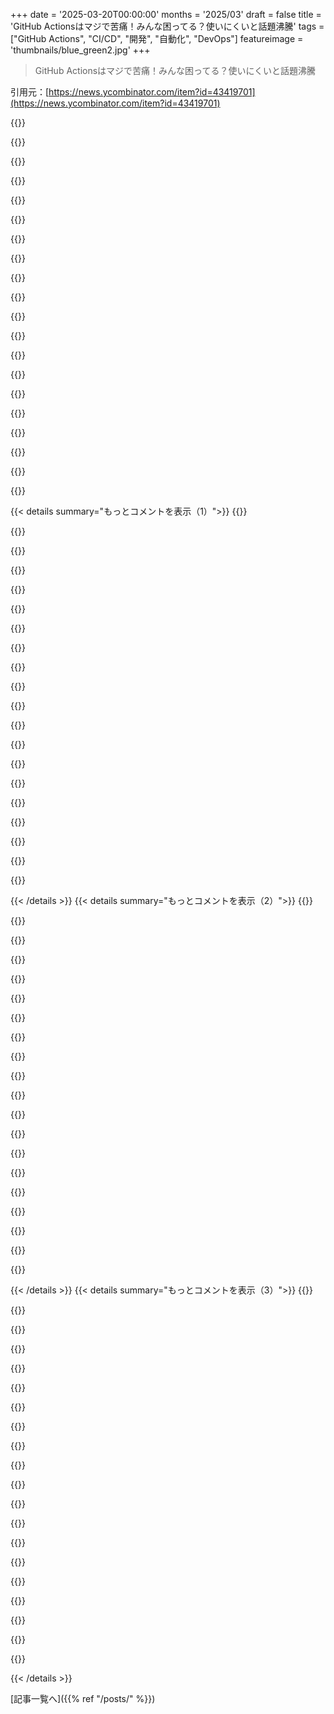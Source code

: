 +++
date = '2025-03-20T00:00:00'
months = '2025/03'
draft = false
title = 'GitHub Actionsはマジで苦痛！みんな困ってる？使いにくいと話題沸騰'
tags = ["GitHub Actions", "CI/CD", "開発", "自動化", "DevOps"]
featureimage = 'thumbnails/blue_green2.jpg'
+++

> GitHub Actionsはマジで苦痛！みんな困ってる？使いにくいと話題沸騰

引用元：[https://news.ycombinator.com/item?id=43419701](https://news.ycombinator.com/item?id=43419701)

{{<matomeQuote body="GitLabの方が良いって言う人がもういるね。確かにそうだけど、GitLabにも別の意味で困ったところがあるんだよね。Jenkins、GitLab、GitHubと色々使ってきたけど、CIのロジックはできるだけ自分のコードに書くのが一番だって結論になったよ。シェルスクリプトでもmakeでも、何でも良いけど、ちゃんとメンテできるコードにするのが大事。それと、パイプラインをローカルでも実行できるように時間を使うべき。そうしないと、テストとかデバッグがマジで大変になるからね。あと、YAMLはできるだけ避けるべき。CIを解決してくれるみたいなVCが出資してる新しいものには、あんまり期待しない方が良いよ。EarthlyとかDaggerとかね。ランナーはいつも自分で用意して、できればオンプレミスが良いと思うな。" userName="deng" createdAt="2025-03-20T06:47:52" color="#ff33a1">}}

{{<matomeQuote body="数年前、Tech Leadとして初めての仕事で、偶然にも全く同じ結論にたどり着いたんだよね。大規模なCMSプロジェクトで、クライアントがセキュリティ上の理由でデプロイの自動化は無理だって言ってたんだ。だから、コードとか設定のデプロイは、複雑な手順書に従ってサポートエンジニアが手動でやってたんだ。まあ、予想通りの状況だったよ。最初は自分の問題を解決するために、ローカルサーバーにパッケージしてデプロイするためのbashスクリプトをたくさん作ったんだ。それをチームで共有して、みんなの問題を解決したんだよね。バグがなくなったら、スクリプトを更新してローカルから開発環境にデプロイできるようにしたんだ。それでJenkinsを導入して、同じbashスクリプトを使うように設定したら、開発環境とテスト環境へのCI/CDが完全に動くようになったんだ。そのうち、プラットフォームのサポート担当者が手動での作業に飽きて、俺たちが作ったスクリプトを使ってステージング環境と本番環境へのデプロイを自動化し始めたんだ。クライアントが俺のやり方に気づいた時には、完全に無視されたことに気づいた時には、もう大喜びしてたよ。ローカルから本番まで、繰り返し可能でエラーのない自動デプロイができてたからね。結構自慢できることだったよ。" userName="hi_hi" createdAt="2025-03-20T11:31:16" color="#ff5c5c">}}

{{<matomeQuote body="CIのピークがJenkinsだったってのがマジで嫌だわ。JenkinsもGroovyも嫌いだけど、今まで働いたどの会社にも、6年間稼働してるJenkinsがあって、会社全体を支えてるんだよね。なんか教訓がありそうだわ。" userName="badloginagain" createdAt="2025-03-20T15:17:05" color="">}}

{{<matomeQuote body="Jenkinsがピークってマジ？どのCIプラットフォームを使ったことがあるの？TeamCityはマジでおすすめだよ。GitHub Actionsでみんなが直面してるような問題は全くないみたい。GUIでも設定できるし、XMLでも、型安全なKotlin DSLでも設定できるんだ。しかも、これらは全部連携してるから、コードで設定されてるシステムでもGUIでパッチを当てられるんだよね。TeamCityは設定をgitリポジトリに保存して、変更があったらコミットする方法も知ってるから、DSLのドキュメントを調べるほどでもない簡単な変更とか、実験にはマジで便利。" userName="mike_hearn" createdAt="2025-03-20T15:55:40" color="#ff5733">}}

{{<matomeQuote body="他の人がセットアップしたCIが嫌いってだけじゃないかな。数年前にTeamCityを使った仕事があったけど、マジで嫌いだったよ。でも、嫌いだった理由の多くは、セットアップの仕方が悪かったからだと思うんだ。CIは誰もやりたくないけど、みんながただ動いてほしいもの。どんなコードやプロセスでもそうだけど、良くするためにはエンジニアリングが必要なんだよね。どんなプロジェクトでも、結果が悪いからってツールを責めるのは違うと思うな。" userName="DanielHB" createdAt="2025-03-20T16:01:36" color="">}}

{{<matomeQuote body="TeamCityでクリーンなgit cloneを試してみてよ。無理だよ。”クリーンクローン”ができるって言ってるプラグインを使ってもね。CIはクリーンな状態からアプリをビルド/実行/テストできるって確信を持つべきなんだ。CIがクリアできないキャッシュされた状態をエージェントに強制するなら…TeamCityは間違ってるよ。" userName="dmuso" createdAt="2025-03-20T20:56:22" color="">}}

{{<matomeQuote body="＞gorilla consulting<br>たぶん'guerilla'だけど、あなたのバージョンの方が好きだな。" userName="rrr_oh_man" createdAt="2025-03-20T16:27:43" color="">}}

{{<matomeQuote body="Nixはマジで最高だよ。CIツールを全部she’llかPythonで書いて、CIで実行されるのと同じ環境でローカルで実行できるんだ。SOPSを追加して、シークレットも一緒に持って行けるし。" userName="noplacelikehome" createdAt="2025-03-20T23:24:13" color="#45d325">}}

{{<matomeQuote body="NixってGitHub Actionsと相性いいのかな？それとも、Nix自体が代替になる感じ？例えば、pushするたびにテスト実行して開発環境にデプロイするのを自動化するにはどうすればいいんだろ？" userName="jimbokun" createdAt="2025-03-21T03:11:11" color="">}}

{{<matomeQuote body="NixとかBazelみたいな隔離されたシステムは、手軽にローカルで再現できるからマジ便利。<br>CIプラットフォームは、ステップごとに分けて、並列実行を可視化したり、GroovyとかJSでAPI叩いて通知出したりしたがるけど、それって本末転倒じゃね？ビルドツールが管理すべき。<br>次世代CIは、ローカルのツールと連携して、ビルドツールがやってることを表示してほしい。テストランナーも、プロセスごとにログとか出してくれよ。" userName="mikepurvis" createdAt="2025-03-20T19:45:09" color="#ff5c5c">}}

{{<matomeQuote body="半導体業界出身だけど、Jenkinsとbashスクリプトで全部ローカルでやってた。web SaaSのスタートアップに来たら、全部サードパーティ製でビックリ。POSIXとかLinuxの知識がほぼ役に立たない。<br>慣れたけど、本当に良いのか疑問。抽象化されすぎて誰も全体を理解してない気がする。" userName="doix" createdAt="2025-03-20T09:38:41" color="">}}

{{<matomeQuote body="これな。<br>ローカルrunnerベースのCI/CDにめっちゃ投資してる。最初はgogsとdrone使ってて、今はforgejoとwoodpecker CIのフォーク。<br>冗長化構成で、分散ハードウェアで簡単に構築できる。認証とクロスシステムのpull requestがちょっと面倒だけど、feature branchのマージとコードレビューは必要。<br>Goで全部作ってるから、/toolchain/build.goを用意して、bashも不要。<br>Github Actions CVEが決定打だった。TJ actionsがcompromisedされたのも同じ脆弱性だし。zizmorだけが脆弱性を検証してくれる。" userName="cookiengineer" createdAt="2025-03-20T08:03:28" color="#ff5c5c">}}

{{<matomeQuote body="最近はGitHub ActionsをMakefileのラッパーとして使うようにしてる。dependenciesのインストールとかbuild/Testコマンドとか全部Makefileでやってくれるから、ローカルでもテストできるし便利。" userName="JanMa" createdAt="2025-03-20T07:32:33" color="#ff5733">}}

{{<matomeQuote body="mise（https://mise.jdx.dev/）とdagger（https://github.com/dagger/dagger）も良さげじゃね？Miseはdependenciesインストールしてタスク実行できるし。" userName="oulipo" createdAt="2025-03-20T08:14:10" color="">}}

{{<matomeQuote body="daggerはVCから資金調達してるから救世主にはならないって意見もあるけど、CIじゃなくてAIに目をつけたみたい。“something something agents”って感じ。<br>dagger.ioから引用すると、”agentic softwareのためのオープンなプラットフォーム。<br>オープンなエコシステムで強力で制御可能なagentを構築。<br>モジュール式の拡張可能なプラットフォームで完全な可視性とクロスランゲージ機能を使用してagenticアプリケーションをデプロイ。<br>Daggerを使用してCIを近代化し、AIワークフローをカスタマイズし、MCPサーバーを構築するか、信じられないほどのagentを作成します。”" userName="jimmcslim" createdAt="2025-03-20T12:02:46" color="">}}

{{<matomeQuote body="やあ！DaggerのCEOだよ。CIパイプラインに加えて、DaggerがAI agentも実行できるって気づいたんだ。ユーザーが教えてくれたからね。<br>だから、それを活用しようとしてる。全角“something something agents”みたいな感じにならないように頑張ってるけど、まだやるべきことはあるね！エフェメラルな実行エンジン、クロスランゲージコンポーネントシステム、深い可観測性、インタラクティブなCLIが両方のワークロードに最適である理由をマーケティング用語で説明するのは難しい…でも頑張るよ！<br>社内では、自分たちをCI企業ではなく、CI市場で活動するオペレーティングシステム企業だと考えてた。今はAI agentっていう新しい市場に拡大してる。プラットフォームは両方実行できるから、両方サポートし続けるよ。<br>興味があれば、詳細はこちらで共有してるよ：https://x.com/solomonstre/status/1895671390176747682" userName="shykes" createdAt="2025-03-20T17:26:14" color="#38d3d3">}}

{{<matomeQuote body="＞全角“CIを一度で解決してくれるけど、最終的には収益化する必要があるような、VCが出資してる新しいもの（earthly, daggerとか）に縛られないように。”<br>まさにこのスレッドの根本にあるコメントから。" userName="lou1306" createdAt="2025-03-20T08:34:00" color="">}}

{{<matomeQuote body="長年の試行錯誤の結果、うちのチームも同じ結論に至った。クレイジーだと思う人もいるかもしれないけど、C#のCLIアプリケーションとしてスクリプトを実行してる（メインのアプリケーションはC#のwebサーバー）。bashスクリプトはほとんどなくて、あってもエントリーポイントくらい。ビルドと実行ファイルの受け渡しはちょっと手間だけど、静的型付けとかライブラリの利用とか、CIがtypoでダウンしないメリットの方が大きい。<br>環境変数を引数として渡すのもおすすめ。必要なdependenciesが分かりやすくなるし、移植性も高まる。" userName="ehansdais" createdAt="2025-03-20T07:32:27" color="#45d325">}}

{{<matomeQuote body="マジでそれな。YAMLを単なる設定ファイルじゃなくて、最適化されたCIパイプラインみたいな複雑なコードに使うとかありえんわ。正気か？あんたみたいな人が、ちゃんとしたプログラミング言語を使うべきだって言ってくれるから救われるわ。Lisp使いの人たちがこの狂気を見てどう思ってるか想像もできん。" userName="baq" createdAt="2025-03-20T07:38:51" color="#ff5c5c">}}

{{<matomeQuote body="ほんとそれ。誰が考えたのか知らんけど、これは「ワンクリックビルド」の原則だよ。それができないなら問題あり。<br>だから、CIは全部「ワンクリック」でできるスクリプトとして書くようにしてる。こうすると、CI全体の開発・テストが楽になるし、CIの実装を切り替えるのも簡単。CIがダウンしてても、ローカルでビルドできるから安心。<br>ただ、環境構築もスクリプトでやるから、速度は遅くなるかもね。" userName="stinos" createdAt="2025-03-20T09:17:29" color="">}}

{{< details summary="もっとコメントを表示（1）">}}
{{<matomeQuote body="＞パイプラインは開発者のマシンでもローカルで実行できるべき（少なくとも可能な限り）。<br>マジそれ。<br>さらに言うと、「デバッガーがあるツール」でロジックを実装しろってこと。YAMLは最悪。シェルスクリプトも二番目に悪い。ちゃんと使える言語使えって。" userName="forrestthewoods" createdAt="2025-03-20T07:39:20" color="#ff33a1">}}

{{<matomeQuote body="＞常に独自のrunnerを使うこと。可能であればオンプレミスで。<br>なんで？セキュリティが重要な場合とか、知的財産が絡む場合はわかるけど。「snowflake runner」とか、ただのコンテナイメージの実行環境のこと言ってる？" userName="alex_suzuki" createdAt="2025-03-20T06:55:01" color="">}}

{{<matomeQuote body="独自のrunnerだとキャッシュが便利。10GB以上の「開発コンテナイメージ」を、たった10行の変更のためにダウンロードし直す必要がない。<br>self hostedのGitLab runnerだと、インクリメンタルビルドとほぼ同じくらい速かった。ビルドに15～20分かかるような場合（中規模のC++コードベース）、30秒くらいに短縮できた。" userName="saidinesh5" createdAt="2025-03-20T07:10:59" color="#45d325">}}

{{<matomeQuote body="YAMLについて説明してくれない？宣言的なパイプラインなら、まあまあ使えると思うんだけど。" userName="qweiopqweiop" createdAt="2025-03-20T07:47:43" color="">}}

{{<matomeQuote body="YAMLはマークアップ言語としては問題ない。単純な設定ファイルとかなら全然OK。<br>でも、CIは「設定」じゃなくて「コーディング」だよね。完全にツール選択ミス。YAMLは無理やり拡張されて、とんでもないキメラになっちゃった。GitLabのYAMLでアンカーとかリファレンスを使い始めたら終わり。結果がどうなるか、ローカルでどう実行するか、デバッグはどうするかって話。<br>YAMLを完全に避けることはできないけど、本来の使い方を守るべき。" userName="deng" createdAt="2025-03-20T08:26:26" color="#ff33a1">}}

{{<matomeQuote body="＞CIは「設定」じゃなくて「コーディング」。<br>やっと言ってくれた！YAMLが言語としてまあまあでも、みんながやろうとしてることがうまくいかない理由を説明するのに苦労してたんだよね。特に、CIみたいにコマンドを実行する必要があるもの。<br>＞結果がどうなるか、ローカルでどう実行するか、デバッグはどうするかって話。行かない方がいい。<br>GitHub actionsみたいなリモートCI runnerは、問題をさらに悪化させる。CIコードをpushして、10分待って、エラーが出て、構文エラーを修正して、pushし直すっていうサイクルがマジで時間の無駄。<br>設定ファイルとしてYAML使うのも苦痛。空白（タブvsスペース）問題のせいで台無し。" userName="LeonM" createdAt="2025-03-20T09:57:34" color="#ff33a1">}}

{{<matomeQuote body="YAMLが宣言型プログラミング言語として正しいかどうかは興味ないけど、GitHub Actionsのワークフローを繰り返すのはマジで苦痛。重要なロジックを全部スクリプトとかMakefileに閉じ込めて、ローカルで高速にテストして、GitHubには環境構築とスクリプトの実行だけやらせる。" userName="cmsj" createdAt="2025-03-20T11:56:43" color="#ff5733">}}

{{<matomeQuote body="GitHub Actionsのワークフローを試すのめっちゃめんどいよね。大事なロジックはスクリプトとかMakefileに書いとけば、ローカルで爆速で試せるし。GitHubには環境用意してもらって、スクリプトを順番に実行してもらうだけで済むじゃん？何が悪いの？" userName="motorest" createdAt="2025-03-20T12:00:19" color="#ff5c5c">}}

{{<matomeQuote body=".ymlファイルには必要最低限のことだけ書いとくのが良いってことだよね。依存関係インストールとかビルド実行のスクリプト呼び出しだけとか。ランナー待つのもマジでイライラするけど。pushして待つしかないし。だからローカルでも実行できるスクリプトが良いってことね。ローカルで試せないとマジで辛い。" userName="tom_" createdAt="2025-03-20T15:44:32" color="#785bff">}}

{{<matomeQuote body="そのドキュメントにはそんなこと書いてないじゃん。「.ymlファイルには必要最低限のことだけ書いとけ」みたいなことなんてどこにも書いてない。ただの基本的な使い方しか書いてないし。それに、悪い例を紹介してるよね。<br>＞ - name: Run the scripts<br>＞ run: |<br>＞ ./my-script.sh<br>＞ ./my-other-script.sh<br>これって2つのスクリプトを実行してるんじゃなくて、シェルコマンドで2つのスクリプト呼び出してるだけでしょ。最初のスクリプトが失敗したらどうなるの？ローカルでどうすればいいの？" userName="kbolino" createdAt="2025-03-21T15:50:11" color="">}}

{{<matomeQuote body="書いてあるよ。スクリプトにロジック書いとけってことじゃん。シェル使ってコマンド実行するのなんて普通じゃん。エラー処理は自分で書けばいいし。CIエージェントはtrue/falseしか理解しないんだから。ベストプラクティスもちゃんと書いてあるし。highlightしてるところは権限の話でしょ。" userName="bastardoperator" createdAt="2025-03-21T16:24:47" color="">}}

{{<matomeQuote body="＞However, CI is not ”configured”, it is coded.<br>いや、違うでしょ。パイプラインサービスは共通のアーキテクチャパターン持ってるじゃん。pipeline runはbuild jobで構成されてて、外部イベントでtriggerされて、build jobはcontext持ってて、artifact出力できて、build jobはstageにまとめられてて、stageはdirected graphとして構成されてて、stage間の遷移はルールで決まってて。DSLsに最適じゃん。GitLab CICD見てみ？" userName="motorest" createdAt="2025-03-20T11:10:47" color="">}}

{{<matomeQuote body="YAMLにbreakpoint置けないし、変数評価できないし、debug情報printできないし、途中からrerunできない。YAMLはhappy flowには良いけど、それ以外はマジで無理。" userName="maratc" createdAt="2025-03-20T08:47:46" color="#45d325">}}

{{<matomeQuote body="Daggerの話しようと思ったけど、AIのゴミになっちゃった。depot.devはrunnerがマジで速いからオススメ。" userName="Aeolun" createdAt="2025-03-20T06:54:05" color="">}}

{{<matomeQuote body="マジかよ、GitHub ActionsとDevOpsってそんなに嫌われてるんだ！　俺は長年使ってて、ほとんど問題ないし、むしろ気に入ってるんだけど。全然知らなかった。セットアップとかテストは確かにちょっと面倒だけど、一度動けばこっちのもん。Nodeのバージョンアップ以外、4年も触ってないし。単純なニーズには合ってるのかもね。" userName="tobinfekkes" createdAt="2025-03-20T06:41:13" color="">}}

{{<matomeQuote body="何するかによるんじゃない？　GitHub CIはスクリプト言語とか、モノレポじゃない単一プロジェクトとか、複雑な統合テストがないとか、コンプライアンスがガチガチじゃないとか、開発者の権限がほぼ同じとか、CIが速いとか、そういう場合に合うように設計されてる気がする。それ以外だと問題が多発する。無料みたいな値段で始められるから、最初は安く見えるんだけど、結局高くつくことが多い。他のCIソリューションも大して変わらないけどね。" userName="dathinab" createdAt="2025-03-20T07:22:58" color="#45d325">}}

{{<matomeQuote body="＞no need for compliance enforcement stuff<br>いやいや、GitHub Actionsはコンプライアンスにめっちゃ使えるよ。attestation作れるから、artifactの出所とか完全性に関するポリシーを簡単に適用できるし。Jenkinsで同じことやるよりずっと楽だった。何が問題だったの？" userName="voxic11" createdAt="2025-03-20T15:27:29" color="#ff5c5c">}}

{{<matomeQuote body="＞languages with no or very very cheap ”compilation” steps (i.e. basically only scripting languages)<br>それはない。Haskellでも全然使える。依存関係をキャッシュすればビルドも速くなるし。" userName="tasuki" createdAt="2025-03-20T10:43:15" color="">}}

{{<matomeQuote body="GitHub Actionのキャッシュとビルドartifactの扱いがマジでクソ。アップロードもダウンロードも遅いし、細かいイライラが多すぎる。GitHub runnerも小さいから、リンカが重いとパフォーマンスがめっちゃ悪くなる。プロジェクトが小さければ関係ないけど。" userName="dathinab" createdAt="2025-03-20T14:54:34" color="">}}

{{<matomeQuote body="キャッシュが遅いのはどこも同じだと思う。シングルマシンのgitlab runnerでも、ローカルキャッシュへのアップロードにめっちゃ時間がかかる。100MBのアーカイブで数十秒とか。" userName="folmar" createdAt="2025-03-20T17:38:23" color="">}}


{{< /details >}}
{{< details summary="もっとコメントを表示（2）">}}
{{<matomeQuote body="GitLabにはマジでイライラする。runnerはNVMe SSD積んだAlienwareデスクトップなのに、ローカルディスクからuncompressedキャッシュを読み込むのに10分もかかる。毎回、ジョブの起動に5～10分かかるんだよ。" userName="mystified5016" createdAt="2025-03-24T14:17:50" color="">}}

{{<matomeQuote body="＞But the worst part, which maybe is where a lot of hatred comes from, is that it’s there for cheap maybe even free (if you anyway pay for GitHub) and it doesn’t need an additional contract, billing, etc.<br>高いrunnerにお金払っても、Azureの請求にまとめられるから、別のSAASサービスを正当化する必要がない。" userName="Marsymars" createdAt="2025-03-20T22:32:16" color="">}}

{{<matomeQuote body="他のCIソリューションも大差ないってのがマジな話だよね。どのCIシステムも、想定された幸せな道から外れると途端にダメになる。もうCI自体諦めるしかないんじゃないかって思うわ。" userName="lolinder" createdAt="2025-03-20T20:49:43" color="">}}

{{<matomeQuote body="GH Actions使ってるけどさ、他のビルドシステムと同じで、得意なことだけやらせるのがコツだよ。残りはシェルスクリプトかDockerコンテナでやるべき。複雑になったら「このスクリプトを実行」ってレベルまで単純化する。スクリプトの方がYAMLよりずっと書きやすいしデバッグしやすいからね。<br>問題はGH Actionsじゃなくて、ビルドシステムに余計な機能を詰め込みすぎること。AntとかMavenとかGradleとかも同じ。ビルド＆CIシステムは単純にソフトウェアをビルドするくらいでいいんだよ。条件分岐とかカスタムな副作用とか、月の満ち欠けで挙動が変わるようなのはマジ勘弁。YAML使うならYAMLジェネレーター使うといいよ。Kotlinの使ってるけど、オートコンプリートとか型チェックとかあるから便利。" userName="jillesvangurp" createdAt="2025-03-20T07:21:37" color="#785bff">}}

{{<matomeQuote body="GH Actions使うなら、他のビルドシステムと同じで、得意なことだけやらせるのが基本だよね。残りはシェルスクリプトかDockerコンテナで。<br>＞CICD101だって言うじゃん。なんでみんなYAMLとか関係ないことで騒いでるんだろ？<br>パイプラインを設定して、自分でスクリプト用意して、GitHub Actionが便利なら使う。それだけじゃん。マジで自転車が倒れるミームみたい。" userName="motorest" createdAt="2025-03-20T11:50:11" color="#45d325">}}

{{<matomeQuote body="GitHub Actionsの目的がシェルスクリプトを順番に実行することだけなら、なんで式評価とか条件分岐とか、`run`以外のActionがあるの？" userName="int_19h" createdAt="2025-03-21T04:48:27" color="">}}

{{<matomeQuote body="GitHub Actionsのいいところは、GitHub ActionsのUI/APIからパイプラインが見やすくなること（PRビルドのステータスチェックとか）。再利用性も高いし。GitHub Actionとしてパッケージされてれば、他のプロジェクトのシェルスクリプトよりずっと再利用しやすい。GitHub Actionsは完璧じゃないけど、慣れればかなり使えると思う。" userName="michaelmior" createdAt="2025-03-21T13:47:31" color="">}}

{{<matomeQuote body="＞GitHub Actionsの目的がシェルスクリプトを順番に実行することだけなら、なんで式評価とか条件分岐とか、`run`以外のActionがあるの？<br>GitHub Actionsには'run'があるよ。<br>https://docs.github.com/en/actions/writing-workflows/workflo...<br>GitHub ActionsはカスタムActionもサポートしてる。カスタムActionを使えば、サードパーティのモジュールをインポートするのと同じように、ハイレベルなActionを作成、共有、再利用できる。<br>https://docs.github.com/en/actions/sharing-automations/creat...<br>カスタムGitHub Actionを使っても、steps.runは使えるよ。<br>そもそも式評価とか条件分岐についてのコメントが意味不明。CICDシステム使ったことあるのかな？みんな自分の無能さを棚に上げて文句ばっか言ってるようにしか見えない。" userName="motorest" createdAt="2025-03-21T07:27:12" color="#38d3d3">}}

{{<matomeQuote body="みんなYAML嫌いなのは、そう言うのがクールだと思ってるからでしょ。Python嫌いと同じ。見当違いな'hate'でも。<br>SaltStackユーザーだけど、YAMLで書くのが難しいと思ったら、カスタムモジュールとかステート書くよ。YAMLはSaltに何をしてほしいか伝えるだけにして、ロジックはPythonファイルに書く。<br>みんなもっとジェネラリストになるべき。" userName="pepoluan" createdAt="2025-03-20T14:12:09" color="">}}

{{<matomeQuote body="いろいろな組織を見てきたけど、DevOpsで苦労してる人たちには、とにかくシンプルにして、サードパーティへの依存をなくすように勧めてる。GitHub Actionsのhello worldみたいな状態に戻すのが一番。文句言う人は、HNとかで読んだことを鵜呑みにして、無駄に複雑な構成にしてるんだよね。パッケージマネージャーを5回も変えてるとか、パフォーマンスのためにJS, TS, Py, Go, Rustを混ぜてるとか。データベースの設定がひどいことになってるのに、言語がボトルネックだと思ってるんだから笑える。DevOpsも同じ。新しいものに無駄金使ってる。" userName="anonzzzies" createdAt="2025-03-20T07:13:04" color="">}}

{{<matomeQuote body="みんなと同じ苦労をしてるってことだよね。ただ、あなたはそれを無視してるだけ。<br>現状より良くできるはずだ！" userName="IshKebab" createdAt="2025-03-20T07:00:37" color="">}}

{{<matomeQuote body="そうかもね。でも、特に困ってないんだよね…。いつも問題なくビルドできるし。コードをコミットしてプッシュして、45秒待つとAWSに同期されて、サイトがS3バケットを定期的にチェックして新しいアイテムをダウンロードする。モバイルアプリとかよりずっと安定してる。ウェブアプリにコードをプッシュするのは楽しみだけど、モバイルアプリのビルドパイプラインはマジで憂鬱。" userName="tobinfekkes" createdAt="2025-03-20T07:34:11" color="">}}

{{<matomeQuote body="マジで全然問題ないんだよねー。毎回ちゃんとコードbuildしてくれるし。まあ、みんなが言ってるのは信頼性がないってことじゃないからね。セットアップがマジでめんどいって話。一回やっちゃえば、あとはほぼ放置でOK。CIがめっちゃシンプルでいつも同じなら、こういう問題に直面しにくいのかもね。" userName="IshKebab" createdAt="2025-03-20T09:07:00" color="">}}

{{<matomeQuote body="モバイルアプリのbuild pipelineはマジで憂鬱。<br>もしよかったらFastlane[0]見てみて。<br>[0] https://github.com/fastlane/fastlane" userName="michaelmior" createdAt="2025-03-21T13:49:44" color="">}}

{{<matomeQuote body="問題点って言うほど深刻じゃない気がするけどなー。deprecation warningがログに出たり、GitHubからメールが来たりしたら、1行commitしてNode.jsのバージョン上げるだけじゃん。簡単じゃん。typoしてpushするまで気づかないとかもあるけど、ちゃんと考えて書くようにしたら減ったし、誰かにちゃんとレビューしてもらうようにした（ただスクロールしてLGTMするだけじゃなくて）。俺の経験だと、設定しちゃえばほぼ放置でOK。数分の設定で、何年もbuildし続ける恩恵を受けられる。" userName="dkdbejwi383" createdAt="2025-03-20T08:26:33" color="#38d3d3">}}

{{<matomeQuote body="問題解決じゃなくて、問題を矮小化してるだけじゃん。そりゃどんな問題でもそうやって解決できるけど、周りのものが完璧じゃなくても、ちょっとくらいマシな方が良くない？" userName="ironmagma" createdAt="2025-03-20T09:21:58" color="">}}

{{<matomeQuote body="それって「ちょっと壊れてる」ってレベルじゃないと思うけどなー。それが普通じゃん。常に完璧に動いて、interventionとかupdateが必要ない魔法みたいな解決策なんてないと思うし。" userName="dkdbejwi383" createdAt="2025-03-20T10:48:58" color="">}}

{{<matomeQuote body="＞That's just how it works.”今は”そう”だけど、ずっとそうである必要はないじゃん。もっとマシな未来を想像できるじゃん。イライラしないような。<br>＞I don't think there's some universally perfect solution that magically just works all the time and never needs intervention or updating.”何が問題なのか勘違いしてるみたいだけど、maintenanceが面倒なんじゃなくて、最初のdevelopmentが面倒なの。" userName="IshKebab" createdAt="2025-03-20T13:04:26" color="#45d325">}}

{{<matomeQuote body="組織の規模とか、専門性の高さによるんじゃない？今はGitHub Actions嫌いだし、GitLab CIの方が全然良いと思ってるけど、俺にとってはたまに触る程度だから深く考えてない。でも、もし自分が「100% DevOps担当」で、巨大組織のためにずっとこれ専門でやることになったらマジで嫌だわ。多分1週間で発狂する。" userName="raffraffraff" createdAt="2025-03-20T07:14:46" color="">}}

{{<matomeQuote body="GitHub Actions自体は嫌いじゃないんだけど、一部の開発者がCIでエラーが出ても基本的なdebuggingをしないのが問題。ローカルで動いてCIでエラーになると、すぐ俺にメッセージ送ってくるんだもん。だから「100% DevOps」じゃなくて、他の開発者のローカル環境のdebuggingに時間を費やしてる。" userName="Marsymars" createdAt="2025-03-20T22:37:45" color="">}}


{{< /details >}}
{{< details summary="もっとコメントを表示（3）">}}
{{<matomeQuote body="一番好きなのは、エラーメッセージがめっちゃ長くて、ほとんど関係ないことばかりだけど、問題の答えがその中に書いてあるパターン。" userName="sgarland" createdAt="2025-03-20T23:47:07" color="#ff5733">}}

{{<matomeQuote body="勘違いしてたらごめん、workflow_dispatchを使えば、無駄なcommitをしなくてもactionをtriggerできるよ。" userName="thom" createdAt="2025-03-20T16:32:10" color="#ff5c5c">}}

{{<matomeQuote body="マジでそれな。actions/upload-artifactがバイナリから実行許可剥ぎ取るの、マジありえん(1)。最初にやらかして6年も放置とか、マジでここのチーム信用できんわ。CI/CDサービス選ぶ時って、安定性と正確性マジ重要じゃん？GitHubにはどっちもねーわ。自前のタスクランナーをオフィスのPCに一日で構築して、uptimeもコストもパフォーマンスも実装も全部GitHub Actionsより上とか笑える。GHA選ぶ理由マジでわからん。Hello Worldレベルなら騙せるんかな。<br>(1) https://github.com/actions/upload-artifact/issues/38" userName="duped" createdAt="2025-03-20T16:22:37" color="#ff5733">}}

{{<matomeQuote body="そりゃ、あんたのフローがシンプルで、数人しか触らないならそうかもね。世の中には、委員会で作ってメンテしてるDev-opsパイプラインの悪夢みたいなのがゴロゴロあるんだよ。マジで勘弁。<br>個人的なやつだと、Google Cloud Build使ってて、マジでシンプルなフローで済んでるから満足。" userName="chanux" createdAt="2025-03-20T10:04:38" color="">}}

{{<matomeQuote body="使えないコミット作るなら、'git commit --allow-empty'がおすすめだよ。でもGitHubって、コミットなしでアクション再実行できるボタンなかったっけ？GitHub Actionsは、計算時間気にしないなら一番楽。オープンソースのリポジトリで無料版使ってるとか、会社がコスト気にしないとかならね。計算時間気にするなら、設定頑張れば節約できるけど、マジで面倒。" userName="eru" createdAt="2025-03-21T05:26:09" color="">}}

{{<matomeQuote body="ちょい複雑な、ありきたりじゃないワークフローやることになるまでは、俺もそう思ってたわ。CIジョブ構築がこんなに簡単になったのはマジすごいと思うけど、ローカルで完結させてからサービスにpush、って感じじゃないのが不満。" userName="trevor-e" createdAt="2025-03-20T17:05:14" color="">}}

{{<matomeQuote body="あんたのニーズがシンプルなだけだよ。Travisが閉鎖してからGitHub actions使ってるけど、今のところ問題ないわ。50人もいて5つの言語使うような大規模プロジェクトでGitHub actionsメンテしたいとは思わんけど…" userName="tasuki" createdAt="2025-03-20T09:31:28" color="">}}

{{<matomeQuote body="ソフトウェアエンジニアはイテレーション速度が命。変化に対応できないパイプラインは、マジで金食い虫。" userName="flanked-evergl" createdAt="2025-03-20T07:34:03" color="#ff5c5c">}}

{{<matomeQuote body="一番最悪なフィードバックループについて誰も触れてないのが気になる。30-60秒のフィードバックループってマジ最悪。画面に釘付けになるけど、生産性はゼロ。GHAの環境をローカルで再現しようとしたけど、無理だった。だから変更するたびに「push、GHが拾うの待つ、typoとかのミスに反応、やり直し」。スロットマシンみたいに「あと一回で当たる」って感じで、集中力と時間を奪っていく。5秒で終わるビルドに25分もかかった。GHAだと依存関係とかで3分かかる。キャッシュ追加？10時間溶けた。失敗と集中力低下のコストがデカすぎる。" userName="xlii" createdAt="2025-03-20T07:15:51" color="#785bff">}}

{{<matomeQuote body="マジでそれな。GitHub Actionのコンテナビルドのデバッグで、1回40分以上かかるとか…一日6、7回しかテストできずに終わる。マジでもっと良い方法あるだろ。誰か解決してくれ。" userName="kelseydh" createdAt="2025-03-20T08:03:36" color="#ff33a1">}}

{{<matomeQuote body="actってツールがあるよ。ローカルでアクション実行できる。完全に同じってわけじゃないけど、時間節約になるかも。<br>https://github.com/nektos/act" userName="elAhmo" createdAt="2025-03-20T08:26:05" color="">}}

{{<matomeQuote body="組織設定だと、既成のアクションや組織専用のアクション（ダウンロード不可）を使わされてるとほぼ役立たずだよね。アクセスできないイメージのセルフホストランナーを使わされる場合も同様。環境変数とかネットワークとかもそうだし…" userName="mab122" createdAt="2025-03-20T09:59:08" color="">}}

{{<matomeQuote body="actはマジ最高だよ！GitHubとかGiteaのアクションをローカルで試すのにめっちゃ役立つ。" userName="cantagi" createdAt="2025-03-20T14:47:43" color="#45d325">}}

{{<matomeQuote body="daggerってのがあるよ。CIをコードとして扱えるんだ。ローカルのIDEでパイプラインをテストできる。" userName="esafak" createdAt="2025-03-20T20:45:25" color="#ff5733">}}

{{<matomeQuote body="GitLab使ってて、firecow/gitlab-ci-local がめっちゃ時間短縮になるって気づいた（GitHubのnektos/actみたいなもん）。GitLab/GitHubがデフォルトでこういうの提供してくれたら嬉しいんだけどな。" userName="hv42" createdAt="2025-03-20T13:46:00" color="#38d3d3">}}

{{<matomeQuote body="actはマジで良い。アクションをローカルで試すのに使ってる（Giteaのアクションをセルフホストしてて、act使ってるからGitHubのアクションと全く同じ）。" userName="cantagi" createdAt="2025-03-20T14:33:19" color="#785bff">}}

{{<matomeQuote body="これマジでうちのフラストレーションの大きな原因だわー。フィードバックループが最悪で、どれだけ精神的なスペースを無駄にしてるかって話だよね。OPも最後に同じこと言ってる（何か動くまで終わらない”wip”コミットの世話）。" userName="lsuresh" createdAt="2025-03-20T21:17:00" color="">}}

{{<matomeQuote body="nektos/act 超おすすめ。もし複雑なことやるなら、SSHでサーバーに入って調べられる。それを手助けするアクションもたくさんある。" userName="figmert" createdAt="2025-03-20T09:56:58" color="#ff5733">}}

{{<matomeQuote body="最近LLMを色々使ってるけど、一番重要なのは、まさにこういう中途半端な非同期タスクで集中力を維持するメカニズムとして使うことかも。数分でフィードバックが返ってくるようなタスクね。<br>もしプロセスが数分以上かかるなら、待ってる間に別のタスクに切り替えられる。でも３～１０分くらいの待ち時間ってマジ耐えられないんだよね。集中力は途切れるし、コンテキストスイッチするほど長くもないし。今は待ってる間、LLMとタスクに関係することについてダベって、集中力を保つようにしてる。" userName="tomjakubowski" createdAt="2025-03-22T20:52:55" color="#45d325">}}

{{<matomeQuote body="GitLabを10年使ってた会社で働いてて、ランナーには慣れてたんだ。<br>最近GitHubを使ってる会社に移ったんだけど、規模的にGitHubの方がすごいだろうと思ってた。<br>でも、期待外れだった。比較にならないくらいひどいし、どうしてこうなったのかマジで理解できない。もし会社を経営してて、どっちか選べって言われたら、GitHub Actionsのせいで毎回GitLabを選ぶだろうな。" userName="silisili" createdAt="2025-03-20T04:57:54" color="#785bff">}}


{{< /details >}}


[記事一覧へ]({{% ref "/posts/" %}})
